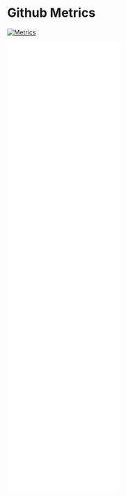 # Github Metrics

[![Metrics](https://github.com/loganbek/loganbek/actions/workflows/main.yml/badge.svg)](https://github.com/loganbek/loganbek/actions/workflows/main.yml)

<!-- ### Hi there 👋 -->

<!-- [![Logan's GitHub stats](https://github-readme-stats.vercel.app/api?username=loganbek&theme=cobalt&show_icons=true)](https://github.com/anuraghazra/github-readme-stats) -->

![Metrics](https://github.com/loganbek/loganbek/blob/main/github-metrics.svg)

<!--
**loganbek/loganbek** is a ✨ _special_ ✨ repository because its `README.md` (this file) appears on your GitHub profile.

Here are some ideas to get you started:

- 🔭 I’m currently working on ...
- 🌱 I’m currently learning ...
- 👯 I’m looking to collaborate on ...
- 🤔 I’m looking for help with ...
- 💬 Ask me about ...
- 📫 How to reach me: ...
- 😄 Pronouns: ...
- ⚡ Fun fact: ...
-->
